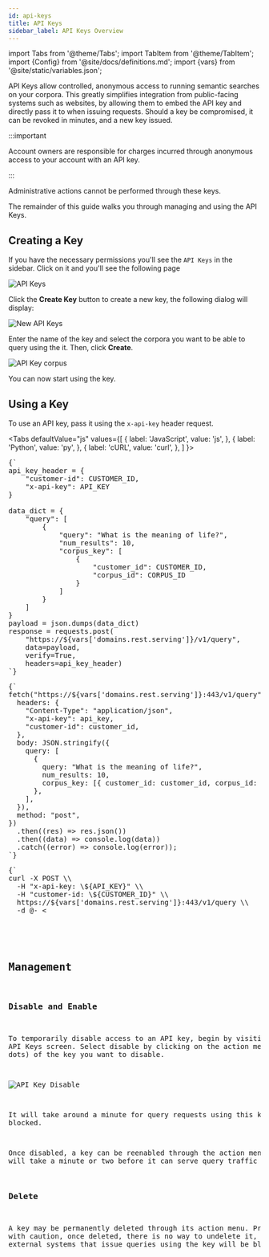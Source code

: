 ```yaml
---
id: api-keys
title: API Keys
sidebar_label: API Keys Overview
---
```


import Tabs from '@theme/Tabs';
import TabItem from '@theme/TabItem';
import {Config} from '@site/docs/definitions.md';
import {vars} from '@site/static/variables.json';

API Keys allow controlled, anonymous access to running semantic searches on your
corpora. This greatly simplifies integration from public-facing systems such as
websites, by allowing them to embed the API key and directly pass it
to <Config v="names.product"/> when issuing requests. Should a key be compromised,
it can be revoked in minutes, and a new key issued.

:::important

Account owners are responsible for charges incurred through anonymous access to
your account with an API key.

:::

Administrative actions cannot be performed through these keys.

The remainder of this guide walks you through managing and using the API Keys.

## Creating a Key

If you have the necessary permissions you'll see the `API Keys` in the sidebar.
Click on it and you'll see the following page

![API Keys](/img/api_key_create.png)

Click the **Create Key** button to create a new key, the following dialog will
display:

![New API Keys](/img/api_key_new.png)

Enter the name of the key and select the corpora you want to be able to query
using the it. Then, click **Create**.

![API Key corpus](/img/api_key_corpus_associate.png)

You can now start using the key.

## Using a Key

To use an API key, pass it using the `x-api-key` header request.

<Tabs
  defaultValue="js"
  values={[
    { label: 'JavaScript', value: 'js', },
    { label: 'Python', value: 'py', },
    { label: 'cURL', value: 'curl', },
  ]
}>
<TabItem value="py">
<pre>
{`
api_key_header = {
    "customer-id": CUSTOMER_ID,
    "x-api-key": API_KEY
}
 
data_dict = {
    "query": [
        {
            "query": "What is the meaning of life?",
            "num_results": 10,
            "corpus_key": [
                {
                    "customer_id": CUSTOMER_ID,
                    "corpus_id": CORPUS_ID
                }
            ]
        }
    ]
}
payload = json.dumps(data_dict)
response = requests.post(
    "https://${vars['domains.rest.serving']}/v1/query",
    data=payload,
    verify=True,
    headers=api_key_header)
`}
</pre>

</TabItem>
<TabItem value="js">

<pre>
{`
fetch("https://${vars['domains.rest.serving']}:443/v1/query", {
  headers: {
    "Content-Type": "application/json",
    "x-api-key": api_key,
    "customer-id": customer_id,
  },
  body: JSON.stringify({
    query: [
      {
        query: "What is the meaning of life?",
        num_results: 10,
        corpus_key: [{ customer_id: customer_id, corpus_id: corpus_id }],
      },
    ],
  }),
  method: "post",
})
  .then((res) => res.json())
  .then((data) => console.log(data))
  .catch((error) => console.log(error));
`}
</pre>
</TabItem>
<TabItem value="curl">
<pre>
{`
curl -X POST \\
  -H "x-api-key: \${API_KEY}" \\
  -H "customer-id: \${CUSTOMER_ID}" \\
  https://${vars['domains.rest.serving']}:443/v1/query \\
  -d @- <<END;
  {
    "query": [
      { "query": "What is the meaning of life?",
        "num_results": 10,
        "corpus_key": [{"customer_id": \${CUSTOMER_ID}, "corpus_id": \${CORPUS_ID}}]
      }
    ]
  }
END
`}
</pre>

</TabItem>
</Tabs>

## Management

### Disable and Enable

To temporarily disable access to an API key, begin by visiting the API Keys
screen. Select disable by clicking on the action menu (three dots) of the key
you want to disable.

![API Key Disable](/img/api_key_disable.png)

It will take around a minute for query requests using this key to be blocked.

Once disabled, a key can be reenabled through the action menu. It will take a
minute or two before it can serve query traffic again.

### Delete

A key may be permanently deleted through its action menu. Proceed with caution,
once deleted, there is no way to undelete it, and all external systems that
issue queries using the key will be blocked.
